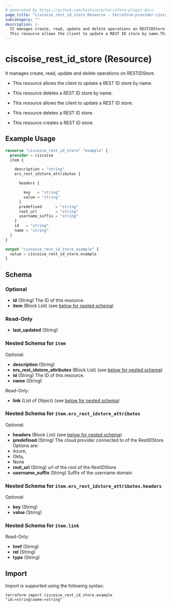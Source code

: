 ```yaml
---
# generated by https://github.com/hashicorp/terraform-plugin-docs
page_title: "ciscoise_rest_id_store Resource - terraform-provider-ciscoise"
subcategory: ""
description: |-
  It manages create, read, update and delete operations on RESTIDStore.
  This resource allows the client to update a REST ID store by name.This resource deletes a REST ID store by name.This resource allows the client to update a REST ID store.This resource deletes a REST ID store.This resource creates a REST ID store.
---
```


# ciscoise_rest_id_store (Resource)

It manages create, read, update and delete operations on RESTIDStore.

- This resource allows the client to update a REST ID store by name.

- This resource deletes a REST ID store by name.

- This resource allows the client to update a REST ID store.

- This resource deletes a REST ID store.

- This resource creates a REST ID store.

## Example Usage

```terraform
resource "ciscoise_rest_id_store" "example" {
  provider = ciscoise
  item {

    description = "string"
    ers_rest_idstore_attributes {

      headers {

        key   = "string"
        value = "string"
      }
      predefined      = "string"
      root_url        = "string"
      username_suffix = "string"
    }
    id   = "string"
    name = "string"
  }
}

output "ciscoise_rest_id_store_example" {
  value = ciscoise_rest_id_store.example
}
```

<!-- schema generated by tfplugindocs -->
## Schema

### Optional

- **id** (String) The ID of this resource.
- **item** (Block List) (see [below for nested schema](#nestedblock--item))

### Read-Only

- **last_updated** (String)

<a id="nestedblock--item"></a>
### Nested Schema for `item`

Optional:

- **description** (String)
- **ers_rest_idstore_attributes** (Block List) (see [below for nested schema](#nestedblock--item--ers_rest_idstore_attributes))
- **id** (String) The ID of this resource.
- **name** (String)

Read-Only:

- **link** (List of Object) (see [below for nested schema](#nestedatt--item--link))

<a id="nestedblock--item--ers_rest_idstore_attributes"></a>
### Nested Schema for `item.ers_rest_idstore_attributes`

Optional:

- **headers** (Block List) (see [below for nested schema](#nestedblock--item--ers_rest_idstore_attributes--headers))
- **predefined** (String) The cloud provider connected to of the RestIDStore.
Options are:
- Azure,
- Okta,
- None
- **root_url** (String) url of the root of the RestIDStore
- **username_suffix** (String) Suffix of the username domain

<a id="nestedblock--item--ers_rest_idstore_attributes--headers"></a>
### Nested Schema for `item.ers_rest_idstore_attributes.headers`

Optional:

- **key** (String)
- **value** (String)



<a id="nestedatt--item--link"></a>
### Nested Schema for `item.link`

Read-Only:

- **href** (String)
- **rel** (String)
- **type** (String)

## Import

Import is supported using the following syntax:

```shell
terraform import ciscoise_rest_id_store.example "id:=string\name:=string"
```
